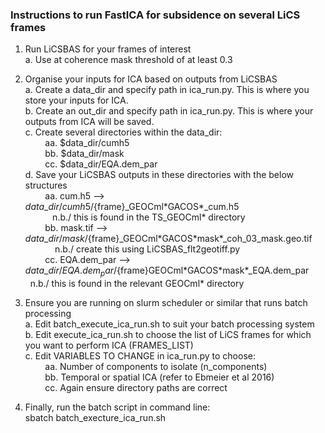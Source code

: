 ### Instructions to run FastICA for subsidence on several LiCS frames ###

1. Run LiCSBAS for your frames of interest \
  a. Use at coherence mask threshold of at least 0.3

2. Organise your inputs for ICA based on outputs from LiCSBAS \
  a. Create a data_dir and specify path in ica_run.py. This is where you store your inputs for ICA. \
  b. Create an out_dir and specify path in ica_run.py. This is where your outputs from ICA will be saved. \
  c. Create several directories within the data_dir: \
  &nbsp;&nbsp;&nbsp;&nbsp;&nbsp;&nbsp;&nbsp;&nbsp;aa. \$data_dir/cumh5 \
  &nbsp;&nbsp;&nbsp;&nbsp;&nbsp;&nbsp;&nbsp;&nbsp;bb. \$data_dir/mask \
  &nbsp;&nbsp;&nbsp;&nbsp;&nbsp;&nbsp;&nbsp;&nbsp;cc. \$data_dir/EQA.dem\_par \
  d. Save your LiCSBAS outputs in these directories with the below structures \
  &nbsp;&nbsp;&nbsp;&nbsp;&nbsp;&nbsp;&nbsp;&nbsp;aa. cum.h5 --> ${data}\_dir/cumh5/${frame}\_GEOCml\*GACOS\*\_cum.h5&nbsp;&nbsp;&nbsp;&nbsp;&nbsp;&nbsp;&nbsp;&nbsp;&nbsp;&nbsp;&nbsp;&nbsp;&nbsp;&nbsp;&nbsp;&nbsp;&nbsp;&nbsp;&nbsp;&nbsp;&nbsp;&nbsp;&nbsp;&nbsp;&nbsp;&nbsp;&nbsp;&nbsp;&nbsp;&nbsp;&nbsp;&nbsp;&nbsp;&nbsp;&nbsp;&nbsp;&nbsp;&nbsp;&nbsp;&nbsp;&nbsp;&nbsp;&nbsp;&nbsp;&nbsp;&nbsp;n.b./ this is found in the TS_GEOCml* directory \
  &nbsp;&nbsp;&nbsp;&nbsp;&nbsp;&nbsp;&nbsp;&nbsp;bb. mask.tif --> ${data}\_dir/mask/${frame}\_GEOCml\*GACOS\*mask\*\_coh\_03\_mask.geo.tif&nbsp;&nbsp;&nbsp;&nbsp;&nbsp;&nbsp;&nbsp;&nbsp;&nbsp;&nbsp;&nbsp;&nbsp;&nbsp;&nbsp;&nbsp;&nbsp;&nbsp;n.b./ create this using LiCSBAS_flt2geotiff.py \
  &nbsp;&nbsp;&nbsp;&nbsp;&nbsp;&nbsp;&nbsp;&nbsp;cc. EQA.dem_par --> ${data}\_dir/EQA.dem_par/${frame}GEOCml\*GACOS\*mask\*\_EQA.dem_par&nbsp;&nbsp;&nbsp;&nbsp;&nbsp;&nbsp;&nbsp;&nbsp;n.b./ this is found in the relevant GEOCml* directory

3. Ensure you are running on slurm scheduler or similar that runs batch processing \
  a. Edit batch_execute_ica_run.sh to suit your batch processing system \
  b. Edit execute_ica_run.sh to choose the list of LiCS frames for which you want to perform ICA (FRAMES_LIST) \
  c. Edit VARIABLES TO CHANGE in ica_run.py to choose: \
  &nbsp;&nbsp;&nbsp;&nbsp;&nbsp;&nbsp;&nbsp;&nbsp;aa. Number of components to isolate (n_components) \
  &nbsp;&nbsp;&nbsp;&nbsp;&nbsp;&nbsp;&nbsp;&nbsp;bb. Temporal or spatial ICA (refer to Ebmeier et al 2016) \
  &nbsp;&nbsp;&nbsp;&nbsp;&nbsp;&nbsp;&nbsp;&nbsp;cc. Again ensure directory paths are correct

4. Finally, run the batch script in command line: \
sbatch batch_execture_ica_run.sh

